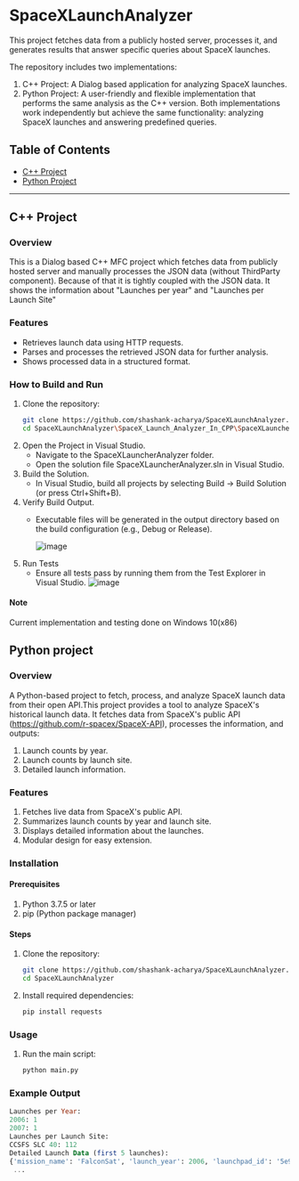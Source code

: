 # SpaceXLaunchAnalyzer
This project fetches data from a publicly hosted server, processes it, and generates results that answer specific queries about SpaceX launches.

The repository includes two implementations:
1. C++ Project: A Dialog based application for analyzing SpaceX launches.
2. Python Project: A user-friendly and flexible implementation that performs the same analysis as the C++ version.
Both implementations work independently but achieve the same functionality: analyzing SpaceX launches and answering predefined queries.
## Table of Contents
- [C++ Project](#cpp-project)
- [Python Project](#python-project)

---

## C++ Project

### Overview
This is a Dialog based C++ MFC project which fetches data from publicly hosted server and manually processes the JSON data (without ThirdParty component). Because of that it is tightly coupled with the JSON data. It shows the information about "Launches per year" and "Launches per Launch Site"

### Features
- Retrieves launch data using HTTP requests.
- Parses and processes the retrieved JSON data for further analysis.
- Shows processed data in a structured format.

### How to Build and Run
1. Clone the repository:
   ```bash
   git clone https://github.com/shashank-acharya/SpaceXLaunchAnalyzer.git
   cd SpaceXLaunchAnalyzer\SpaceX_Launch_Analyzer_In_CPP\SpaceXLauncherAnalyzer
2. Open the Project in Visual Studio.
      * Navigate to the SpaceXLauncherAnalyzer folder.
      * Open the solution file SpaceXLauncherAnalyzer.sln in Visual Studio.
3. Build the Solution.
      * In Visual Studio, build all projects by selecting Build → Build Solution (or press Ctrl+Shift+B).
4. Verify Build Output.
      * Executable files will be generated in the output directory based on the build configuration (e.g., Debug or Release).

        ![image](https://github.com/user-attachments/assets/4605e925-98fb-47a8-8e75-2be2cea473a2)
5. Run Tests
      * Ensure all tests pass by running them from the Test Explorer in Visual Studio.
        ![image](https://github.com/user-attachments/assets/29786046-a030-42dc-b53e-ef5af324ce81)

#### Note
Current implementation and testing done on Windows 10(x86)

## Python project

### Overview
A Python-based project to fetch, process, and analyze SpaceX launch data from their open API.This project provides a tool to analyze SpaceX's historical launch data. It fetches data from SpaceX's public API (https://github.com/r-spacex/SpaceX-API), processes the information, and outputs:
1. Launch counts by year.
2. Launch counts by launch site.
3. Detailed launch information.

### Features
1. Fetches live data from SpaceX's public API.
2. Summarizes launch counts by year and launch site.
3. Displays detailed information about the launches.
4. Modular design for easy extension.

### Installation
#### Prerequisites
1. Python 3.7.5 or later
2. pip (Python package manager)

#### Steps
1. Clone the repository:
   ```bash
   git clone https://github.com/shashank-acharya/SpaceXLaunchAnalyzer.git
   cd SpaceXLaunchAnalyzer
2. Install required dependencies:
   ```bash
   pip install requests

### Usage
1. Run the main script:
   ```bash
   python main.py

### Example Output

   ```sql
   Launches per Year:
   2006: 1
   2007: 1
   Launches per Launch Site:
   CCSFS SLC 40: 112
   Detailed Launch Data (first 5 launches):
   {'mission_name': 'FalconSat', 'launch_year': 2006, 'launchpad_id': '5e9e4502f5090995de566f86', 'site_name': 'Kwajalein Atoll'}
    ...


